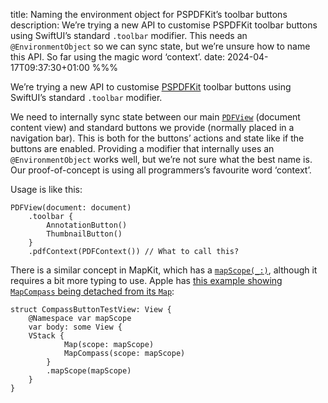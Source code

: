title: Naming the environment object for PSPDFKit’s toolbar buttons
description: We’re trying a new API to customise PSPDFKit toolbar buttons using SwiftUI’s standard `.toolbar` modifier. This needs an `@EnvironmentObject` so we can sync state, but we’re unsure how to name this API. So far using the magic word ‘context’.
date: 2024-04-17T09:37:30+01:00
%%%

We’re trying a new API to customise [PSPDFKit](https://pspdfkit.com/pdf-sdk/ios/) toolbar buttons using SwiftUI’s standard `.toolbar` modifier.

We need to internally sync state between our main [`PDFView`](https://pspdfkit.com/api/ios/documentation/pspdfkitui/pdfview) (document content view) and standard buttons we provide (normally placed in a navigation bar). This is both for the buttons’ actions and state like if the buttons are enabled. Providing a modifier that internally uses an `@EnvironmentObject` works well, but we’re not sure what the best name is. Our proof-of-concept is using all programmers’s favourite word ‘context’.

Usage is like this:

```
PDFView(document: document)
    .toolbar {
        AnnotationButton()
        ThumbnailButton()
    }
    .pdfContext(PDFContext()) // What to call this?
```

There is a similar concept in MapKit, which has a [`mapScope(_:)`](https://developer.apple.com/documentation/mapkit/map/4231684-mapscope), although it requires a bit more typing to use. Apple has [this example showing `MapCompass` being detached from its `Map`](https://developer.apple.com/documentation/mapkit/mapcompass):

```
struct CompassButtonTestView: View {
    @Namespace var mapScope
    var body: some View {
    VStack {
            Map(scope: mapScope)
            MapCompass(scope: mapScope)
        }
        .mapScope(mapScope)
    }
}
```
